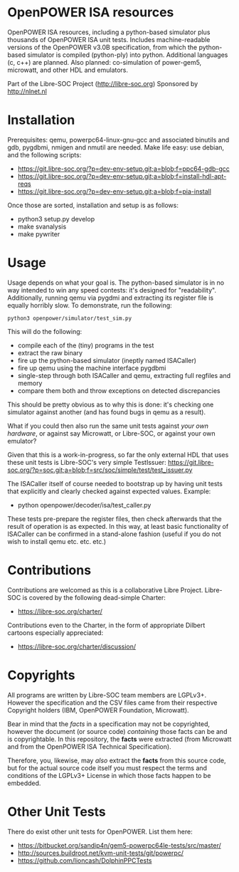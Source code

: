 # OpenPOWER ISA resources

OpenPOWER ISA resources, including a python-based simulator plus thousands
of OpenPOWER ISA unit tests.  Includes machine-readable versions of the
OpenPOWER v3.0B specification, from which the python-based simulator
is compiled (python-ply) into python.  Additional languages (c, c++)
are planned.  Also planned: co-simulation of power-gem5, microwatt,
and other HDL and emulators.

Part of the Libre-SOC Project (http://libre-soc.org)
Sponsored by http://nlnet.nl

# Installation

Prerequisites: qemu, powerpc64-linux-gnu-gcc and associated binutils and
gdb, pygdbmi, nmigen and nmutil are needed.  Make life easy: use debian,
and the following scripts:

* https://git.libre-soc.org/?p=dev-env-setup.git;a=blob;f=ppc64-gdb-gcc
* https://git.libre-soc.org/?p=dev-env-setup.git;a=blob;f=install-hdl-apt-reqs
* https://git.libre-soc.org/?p=dev-env-setup.git;a=blob;f=pia-install

Once those are sorted, installation and setup is as follows:

* python3 setup.py develop
* make svanalysis
* make pywriter

# Usage

Usage depends on what your goal is.  The python-based simulator is in no
way intended to win any speed contests: it's designed for "readability".
Additionally, running qemu via pygdmi and extracting its register file
is equally horribly slow.  To demonstrate, run the following:

    python3 openpower/simulator/test_sim.py

This will do the following:

* compile each of the (tiny) programs in the test
* extract the raw binary
* fire up the python-based simulator (ineptly named ISACaller)
* fire up qemu using the machine interface pygdbmi
* single-step through both ISACaller and qemu, extracting full regfiles
  and memory
* compare them both and throw exceptions on detected discrepancies

This should be pretty obvious as to why this is done: it's checking
one simulator against another (and has found bugs in qemu as a result).

What if you could then also run the same unit tests against *your own
hardware*, or against say Microwatt, or Libre-SOC, or against your
own emulator?

Given that this is a work-in-progress, so far the only external HDL
that uses these unit tests is Libre-SOC's very simple TestIssuer:
https://git.libre-soc.org/?p=soc.git;a=blob;f=src/soc/simple/test/test_issuer.py

The ISACaller itself of course needed to bootstrap up by having unit
tests that explicitly and clearly checked against expected values.  Example:

* python openpower/decoder/isa/test_caller.py

These tests pre-prepare the register files, then check afterwards that
the result of operation is as expected.  In this way, at least basic
functionality of ISACaller can be confirmed in a stand-alone fashion
(useful if you do not wish to install qemu etc. etc. etc.)

# Contributions

Contributions are welcomed as this is a collaborative Libre Project.
Libre-SOC is covered by the following dead-simple Charter:

* https://libre-soc.org/charter/

Contributions even to the Charter, in the form of appropriate Dilbert
cartoons especially appreciated:

* https://libre-soc.org/charter/discussion/

# Copyrights

All programs are written by Libre-SOC team members are LGPLv3+.
However the specification and the CSV files came from their
respective Copyright holders (IBM, OpenPOWER Foundation, Microwatt).

Bear in mind that the *facts* in a specification may not be copyrighted,
however the document (or source code) *containing* those facts can be and
is copyrightable.  In this repository, the **facts** were extracted
(from Microwatt and from the OpenPOWER ISA Technical Specification).

Therefore, you, likewise, may *also* extract the **facts** from this
source code, but for the actual source code itself you must respect the
terms and conditions of the LGPLv3+ License in which those facts happen
to be embedded.

# Other Unit Tests

There do exist other unit tests for OpenPOWER.  List them here:

* https://bitbucket.org/sandip4n/gem5-powerpc64le-tests/src/master/
* http://sources.buildroot.net/kvm-unit-tests/git/powerpc/
* https://github.com/lioncash/DolphinPPCTests

